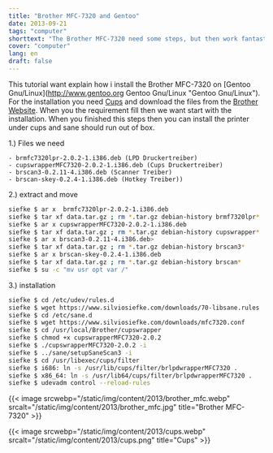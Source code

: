 ```yaml
---
title: "Brother MFC-7320 and Gentoo"
date: 2013-09-21
tags: "computer"
shorttext: "The Brother MFC-7320 need some steps, but then work fantastic with Gentoo. Its great that Brother give support for Linux."
cover: "computer"
lang: en
draft: false
---
```


This tutorial want explain how i install the Brother MFC-7320 on [Gentoo Gnu/Linux](http://www.gentoo.org Gentoo Gnu/Linux "Gentoo Gnu/Linux"). For the installation you need [Cups](https://wiki.gentoo.org/wiki/Printing "Gentoo Printing Guide") and download the files from the [Brother Website](http://www.brother.com/html/product_support/index.htm "Brother Support Site"). When you the requirement fill then we want start with the installation. When you finished this steps then you can install the printer under cups and sane should run out of box.

1.) Files we need

    - brmfc7320lpr-2.0.2-1.i386.deb (LPD Druckertreiber)
    - cupswrapperMFC7320-2.0.2-1.i386.deb (Cups Druckertreiber)
    - brscan3-0.2.11-4.i386.deb (Scanner Treiber)
    - brscan-skey-0.2.4-1.i386.deb (Hotkey Treiber))

2.) extract and move

~~~ bash
siefke $ ar x  brmfc7320lpr-2.0.2-1.i386.deb
siefke $ tar xf data.tar.gz ; rm *.tar.gz debian-history brmf7320lpr*
siefke $ ar x cupswrapperMFC7320-2.0.2-1.i386.deb
siefke $ tar xf data.tar.gz ; rm *.tar.gz debian-history cupswrapper*
siefke $ ar x brscan3-0.2.11-4.i386.deb>
siefke $ tar xf data.tar.gz ; rm *.tar.gz debian-history brscan3*
siefke $ ar x brscan-skey-0.2.4-1.i386.deb
siefke $ tar xf data.tar.gz ; rm *.tar.gz debian-history brscan*
siefke $ su -c "mv usr opt var /"
~~~

3.) installation

~~~ bash
siefke $ cd /etc/udev/rules.d
siefke $ wget https://www.silviosiefke.com/downloads/70-libsane.rules
siefke $ cd /etc/sane.d
siefke $ wget https://www.silviosiefke.com/downloads/mfc7320.conf
siefke $ cd /usr/local/Brother/cupswrapper
siefke $ chmod +x cupswrapperMFC7320-2.0.2
siefke $ ./cupswrapperMFC7320-2.0.2 -i
siefke $ ../sane/setupSaneScan3 -i
siefke $ cd /usr/libexec/cups/filter
siefke $ i686: ln -s /usr/lib/cups/filter/brlpdwrapperMFC7320 .
siefke $ x86_64: ln -s /usr/lib64/cups/filter/brlpdwrapperMFC7320 .
siefke $ udevadm control --reload-rules
~~~

{{< image srcwebp="/static/img/content/2013/brother_mfc.webp" srcalt="/static/img/content/2013/brother_mfc.jpg" title="Brother MFC-7320" >}}

{{< image srcwebp="/static/img/content/2013/cups.webp" srcalt="/static/img/content/2013/cups.png" title="Cups" >}}

